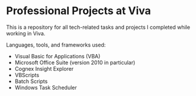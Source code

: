 # Professional Projects at Viva

This is a repository for all tech-related tasks and projects I completed while working in Viva.

Languages, tools, and frameworks used:

- Visual Basic for Applications (VBA)
- Microsoft Office Suite (version 2010 in particular)
- Cognex Insight Explorer
- VBScripts
- Batch Scripts
- Windows Task Scheduler
